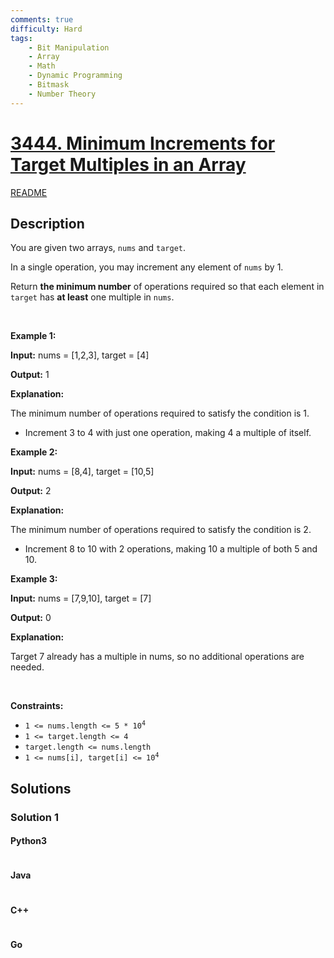 ```yaml
---
comments: true
difficulty: Hard
tags:
    - Bit Manipulation
    - Array
    - Math
    - Dynamic Programming
    - Bitmask
    - Number Theory
---
```


<!-- problem:start -->

# [3444. Minimum Increments for Target Multiples in an Array](https://leetcode.com/problems/minimum-increments-for-target-multiples-in-an-array)

[README](/solution/3400-3499/3444.Minimum%20Increments%20for%20Target%20Multiples%20in%20an%20Array/README.md)

## Description

<!-- description:start -->

<p>You are given two arrays, <code>nums</code> and <code>target</code>.</p>

<p>In a single operation, you may increment any element of <code>nums</code> by 1.</p>

<p>Return <strong>the minimum number</strong> of operations required so that each element in <code>target</code> has <strong>at least</strong> one multiple in <code>nums</code>.</p>

<p>&nbsp;</p>
<p><strong class="example">Example 1:</strong></p>

<div class="example-block">
<p><strong>Input:</strong> <span class="example-io">nums = [1,2,3], target = [4]</span></p>

<p><strong>Output:</strong> <span class="example-io">1</span></p>

<p><strong>Explanation:</strong></p>

<p>The minimum number of operations required to satisfy the condition is 1.</p>

<ul>
	<li>Increment 3 to 4 with just one operation, making 4 a multiple of itself.</li>
</ul>
</div>

<p><strong class="example">Example 2:</strong></p>

<div class="example-block">
<p><strong>Input:</strong> <span class="example-io">nums = [8,4], target = [10,5]</span></p>

<p><strong>Output:</strong> <span class="example-io">2</span></p>

<p><strong>Explanation:</strong></p>

<p>The minimum number of operations required to satisfy the condition is 2.</p>

<ul>
	<li>Increment 8 to 10 with 2 operations, making 10 a multiple of both 5 and 10.</li>
</ul>
</div>

<p><strong class="example">Example 3:</strong></p>

<div class="example-block">
<p><strong>Input:</strong> <span class="example-io">nums = [7,9,10], target = [7]</span></p>

<p><strong>Output:</strong> <span class="example-io">0</span></p>

<p><strong>Explanation:</strong></p>

<p>Target 7 already has a multiple in nums, so no additional operations are needed.</p>
</div>

<p>&nbsp;</p>
<p><strong>Constraints:</strong></p>

<ul>
	<li><code>1 &lt;= nums.length &lt;= 5 * 10<sup>4</sup></code></li>
	<li><code>1 &lt;= target.length &lt;= 4</code></li>
	<li><code>target.length &lt;= nums.length</code></li>
	<li><code>1 &lt;= nums[i], target[i] &lt;= 10<sup>4</sup></code></li>
</ul>

<!-- description:end -->

## Solutions

<!-- solution:start -->

### Solution 1

<!-- tabs:start -->

#### Python3

```python

```

#### Java

```java

```

#### C++

```cpp

```

#### Go

```go

```

<!-- tabs:end -->

<!-- solution:end -->

<!-- problem:end -->
